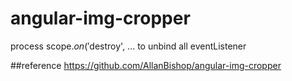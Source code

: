 # angular-img-cropper

process scope.$on('$destroy', ... to unbind all eventListener

##reference
https://github.com/AllanBishop/angular-img-cropper